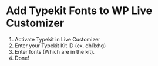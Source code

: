 # Add Typekit Fonts to WP Live Customizer

1. Activate Typekit in Live Customizer
2. Enter your Typekit Kit ID (ex. dhl1xhg)
3. Enter fonts (Which are in the kit).
4. Done!
